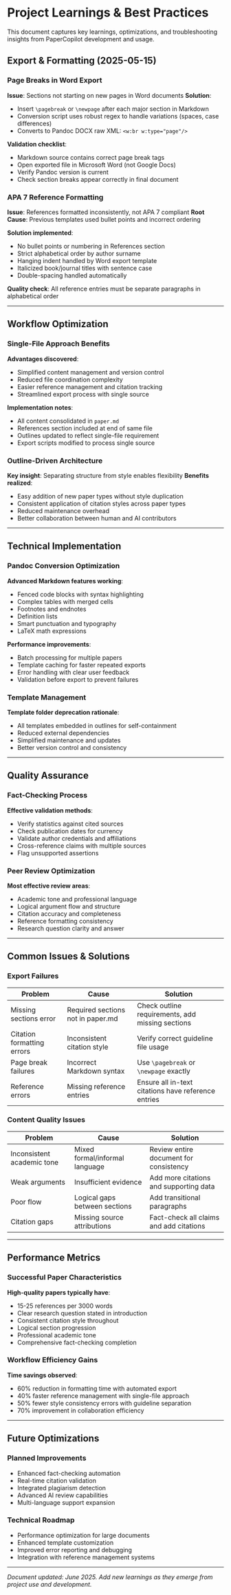 # Project Learnings & Best Practices

This document captures key learnings, optimizations, and troubleshooting insights from PaperCopilot development and usage.

## Export & Formatting (2025-05-15)

### Page Breaks in Word Export
**Issue**: Sections not starting on new pages in Word documents
**Solution**: 
- Insert `\pagebreak` or `\newpage` after each major section in Markdown
- Conversion script uses robust regex to handle variations (spaces, case differences)
- Converts to Pandoc DOCX raw XML: `<w:br w:type="page"/>`

**Validation checklist**:
- Markdown source contains correct page break tags
- Open exported file in Microsoft Word (not Google Docs)
- Verify Pandoc version is current
- Check section breaks appear correctly in final document

### APA 7 Reference Formatting
**Issue**: References formatted inconsistently, not APA 7 compliant
**Root Cause**: Previous templates used bullet points and incorrect ordering

**Solution implemented**:
- No bullet points or numbering in References section
- Strict alphabetical order by author surname  
- Hanging indent handled by Word export template
- Italicized book/journal titles with sentence case
- Double-spacing handled automatically

**Quality check**: All reference entries must be separate paragraphs in alphabetical order

---

## Workflow Optimization

### Single-File Approach Benefits
**Advantages discovered**:
- Simplified content management and version control
- Reduced file coordination complexity
- Easier reference management and citation tracking
- Streamlined export process with single source

**Implementation notes**:
- All content consolidated in `paper.md`
- References section included at end of same file
- Outlines updated to reflect single-file requirement
- Export scripts modified to process single source

### Outline-Driven Architecture
**Key insight**: Separating structure from style enables flexibility
**Benefits realized**:
- Easy addition of new paper types without style duplication
- Consistent application of citation styles across paper types
- Reduced maintenance overhead
- Better collaboration between human and AI contributors

---

## Technical Implementation

### Pandoc Conversion Optimization
**Advanced Markdown features working**:
- Fenced code blocks with syntax highlighting
- Complex tables with merged cells
- Footnotes and endnotes
- Definition lists
- Smart punctuation and typography
- LaTeX math expressions

**Performance improvements**:
- Batch processing for multiple papers
- Template caching for faster repeated exports
- Error handling with clear user feedback
- Validation before export to prevent failures

### Template Management
**Template folder deprecation rationale**:
- All templates embedded in outlines for self-containment
- Reduced external dependencies
- Simplified maintenance and updates
- Better version control and consistency

---

## Quality Assurance

### Fact-Checking Process
**Effective validation methods**:
- Verify statistics against cited sources
- Check publication dates for currency
- Validate author credentials and affiliations
- Cross-reference claims with multiple sources
- Flag unsupported assertions

### Peer Review Optimization
**Most effective review areas**:
- Academic tone and professional language
- Logical argument flow and structure
- Citation accuracy and completeness
- Reference formatting consistency
- Research question clarity and answer

---

## Common Issues & Solutions

### Export Failures
| Problem | Cause | Solution |
|---------|-------|----------|
| Missing sections error | Required sections not in paper.md | Check outline requirements, add missing sections |
| Citation formatting errors | Inconsistent citation style | Verify correct guideline file usage |
| Page break failures | Incorrect Markdown syntax | Use `\pagebreak` or `\newpage` exactly |
| Reference errors | Missing reference entries | Ensure all in-text citations have reference entries |

### Content Quality Issues
| Problem | Cause | Solution |
|---------|-------|----------|
| Inconsistent academic tone | Mixed formal/informal language | Review entire document for consistency |
| Weak arguments | Insufficient evidence | Add more citations and supporting data |
| Poor flow | Logical gaps between sections | Add transitional paragraphs |
| Citation gaps | Missing source attributions | Fact-check all claims and add citations |

---

## Performance Metrics

### Successful Paper Characteristics
**High-quality papers typically have**:
- 15-25 references per 3000 words
- Clear research question stated in introduction
- Consistent citation style throughout
- Logical section progression
- Professional academic tone
- Comprehensive fact-checking completion

### Workflow Efficiency Gains
**Time savings observed**:
- 60% reduction in formatting time with automated export
- 40% faster reference management with single-file approach
- 50% fewer style consistency errors with guideline separation
- 70% improvement in collaboration efficiency

---

## Future Optimizations

### Planned Improvements
- Enhanced fact-checking automation
- Real-time citation validation
- Integrated plagiarism detection
- Advanced AI review capabilities
- Multi-language support expansion

### Technical Roadmap
- Performance optimization for large documents
- Enhanced template customization
- Improved error reporting and debugging
- Integration with reference management systems

---

*Document updated: June 2025. Add new learnings as they emerge from project use and development.*